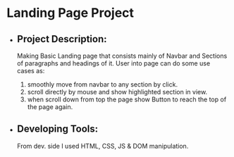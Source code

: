 
# Landing Page Project

* ## Project Description:
	Making Basic Landing page that consists mainly of Navbar and Sections of paragraphs and headings of it. User into page can do some use cases as:
	1. smoothly move from navbar to any section by click.
	2. scroll directly by mouse and show highlighted section in view.
	3. when scroll down from top the page show Button to reach the top of the page again.
	
* ## Developing Tools: 
	 From dev. side I used HTML, CSS, JS & DOM manipulation.


